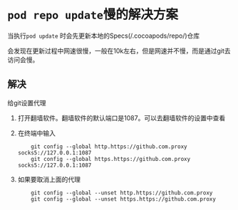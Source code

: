 # `pod repo update`慢的解决方案

当执行`pod update` 时会先更新本地的Specs(/.cocoapods/repo/)仓库

会发现在更新过程中网速很慢，一般在10k左右，但是网速并不慢，而是通过git去访问会慢。

## 解决

给git设置代理

1. 打开翻墙软件。翻墙软件的默认端口是1087。可以去翻墙软件的设置中查看

2. 在终端中输入

	```
		git config --global http.https://github.com.proxy socks5://127.0.0.1:1087
		git config --global https.https://github.com.proxy socks5://127.0.0.1:1087
	```

3. 如果要取消上面的代理

	```
		git config --global --unset http.https://github.com.proxy 
		git config --global --unset https.https://github.com.proxy 
	```